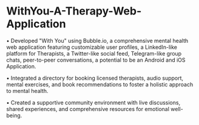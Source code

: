 # WithYou-A-Therapy-Web-Application

•	Developed "With You" using Bubble.io, a comprehensive mental health web application featuring customizable user profiles, a LinkedIn-like platform for Therapists, a Twitter-like social feed, Telegram-like group chats, peer-to-peer conversations, a potential to be an Android and iOS Application. 

•	Integrated a directory for booking licensed therapists, audio support, mental exercises, and book recommendations to foster a holistic approach to mental health.

•	Created a supportive community environment with live discussions, shared experiences, and comprehensive resources for emotional well-being.
